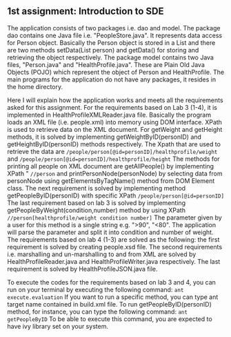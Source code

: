 ## 1st assignment: Introduction to SDE

The application consists of two packages i.e. dao and model. The package dao contains one Java file i.e. "PeopleStore.java". It represents data access for Person object. Basically the Person object is stored in a List and there are two methods setData(List person) and getData() for storing and retrieving the object respectively. The package model contains two Java files, "Person.java" and "HealthProfile.java". These are Plain Old Java Objects (POJO) which represent the object of Person and HealthProfile. The main programs for the application do not have any packages, it resides in the home directory.

Here I will explain how the application works and meets all the requirements asked for this assignment. For the requirements based on Lab 3 (1-4), it is implemented in HealthProfileXMLReader.java file. Basically the program loads an XML file (i.e. people.xml) into memory using DOM interface. XPath is used to retrieve data on the XML document. For getWeight and getHeight methods, it is solved by implementing getWeightByID(personID) and getHeightByID(personID) methods respectively. The Xpath that are used to retrieve the data are 
	```
	/people/person[@id=personID]/healthprofile/weight 
	```
	and 
	```
	/people/person[@id=personID]/healthprofile/height
	```
The methods for printing all people on XML document are getAllPeople() by implementing XPath "
	```
	//person
	```
and printPersonNode(personNode) by selecting data from personNode using getElementsByTagName() method from DOM Element class. The next requirement is solved by implementing method getPeopleByID(personID) with specific XPath 
	```
	/people/person[@id=personID]
	```
The last requirement based on lab 3 is solved by implementing getPeopleByWeight(condition,number) method by using XPath 
	```
	//person[healthprofile/weight condition number]
	```
The parameter given by a user for this method is a single string e.g. ">90", "<80". The application will parse the parameter and split it into condition and number of weight. The requirements based on lab 4 (1-3) are solved as the following: the first requirement is solved by creating people.xsd file. The second requirements i.e. marshalling and un-marshalling to and from XML are solved by HealthProfileReader.java and HealthProfileWriter.java respectively. The last requirement is solved by HealthProfileJSON.java file.

To execute the codes for the requirements based on lab 3 and 4, you can run on your terminal by executing the following command: 
	```
	ant execute.evaluation
	```
If you want to run a specific method, you can type ant target name contained in build.xml file. 
To run getPeopleByID(personID) method, for instance, you can type the following command: 
	```
	ant getPeopleByID
	```
To be able to execute this command, you are expected to have ivy library set on your system.

  